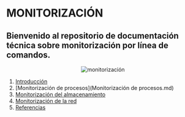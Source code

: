 # MONITORIZACIÓN
## Bienvenido al repositorio de documentación técnica sobre monitorización por línea de comandos.
<p align="center">
  <img src="https://github.com/user-attachments/assets/a48514cc-cc64-456d-8eab-4bbb80508054" alt="monitorización" />
</p>

1. [Introducción](Introducción.md)
2. [Monitorización de procesos](Monitorización de procesos.md)
3. [Monitorización del almacenamiento](Monitorizacióndelalmacenamiento.md)
4. [Monitorización de la red](Monitorizacióndelared.md)
5. [Referencias](Referencias.md)

